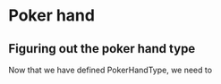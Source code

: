 # Poker hand
## Figuring out the poker hand type

Now that we have defined PokerHandType, we need to 
